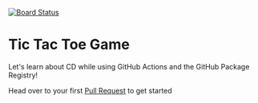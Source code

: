 [![Board Status](https://dev.azure.com/198608/65b56e1d-4b7a-4541-8d26-9e9edd7f2734/5925f538-0a83-4fd6-ae44-17cd5fbbefca/_apis/work/boardbadge/379b97b9-900a-4edf-bff5-ba50b5705df8)](https://dev.azure.com/198608/65b56e1d-4b7a-4541-8d26-9e9edd7f2734/_boards/board/t/5925f538-0a83-4fd6-ae44-17cd5fbbefca/Microsoft.RequirementCategory)
# Tic Tac Toe Game

Let's learn about CD while using GitHub Actions and the GitHub Package Registry!


Head over to your first [Pull Request](../../pull/1) to get started